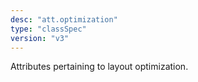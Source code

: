 ```yaml
---
desc: "att.optimization"
type: "classSpec"
version: "v3"
---
```


Attributes pertaining to layout optimization.